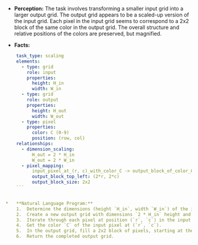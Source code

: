 *   **Perception:** The task involves transforming a smaller input grid into a larger output grid. The output grid appears to be a scaled-up version of the input grid. Each pixel in the input grid seems to correspond to a 2x2 block of the same color in the output grid. The overall structure and relative positions of the colors are preserved, but magnified.

*   **Facts:**
    
```yaml
    task_type: scaling
    elements:
      - type: grid
        role: input
        properties:
          height: H_in
          width: W_in
      - type: grid
        role: output
        properties:
          height: H_out
          width: W_out
      - type: pixel
        properties:
          color: C (0-9)
          position: (row, col)
    relationships:
      - dimension_scaling:
          H_out = 2 * H_in
          W_out = 2 * W_in
      - pixel_mapping:
          input_pixel_at_(r, c)_with_color_C -> output_block_of_color_C
          output_block_top_left: (2*r, 2*c)
          output_block_size: 2x2
    ```


*   **Natural Language Program:**
    1.  Determine the dimensions (height `H_in`, width `W_in`) of the input grid.
    2.  Create a new output grid with dimensions `2 * H_in` height and `2 * W_in` width.
    3.  Iterate through each pixel at position (`r`, `c`) in the input grid.
    4.  Get the color `C` of the input pixel at (`r`, `c`).
    5.  In the output grid, fill a 2x2 block of pixels, starting at the top-left position (`2*r`, `2*c`), with the color `C`. Specifically, set the pixels at (`2*r`, `2*c`), (`2*r+1`, `2*c`), (`2*r`, `2*c+1`), and (`2*r+1`, `2*c+1`) to color `C`.
    6.  Return the completed output grid.